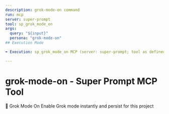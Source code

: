 ```yaml
---
description: grok-mode-on command
run: mcp
server: super-prompt
tool: sp_grok_mode_on
args:
  query: "${input}"
  persona: "grok-mode-on"
## Execution Mode

➡️ Execution: sp_grok_mode_on MCP (server: super-prompt; tool as defined above).

---
```


# **grok-mode-on - Super Prompt MCP Tool**

🤖 Grok Mode On
Enable Grok mode instantly and persist for this project

